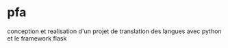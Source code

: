 # pfa
conception et realisation d'un projet de translation des langues avec python et le framework flask
